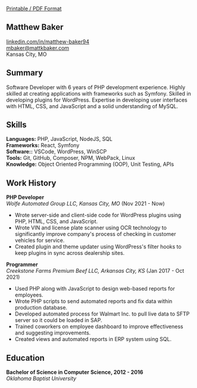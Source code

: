 [Printable / PDF Format](/static/resume.pdf)

## Matthew Baker

[linkedin.com/in/matthew-baker94](https://linkedin.com/in/matthew-baker94)  
[mbaker@mattkbaker.com](mailto:mbaker@mattkbaker.com)  
Kansas City, MO

## Summary

Software Developer with 6 years of PHP development experience. Highly skilled at creating applications with frameworks such as Symfony. Skilled in developing plugins for WordPress. Expertise in developing user interfaces with HTML, CSS, and JavaScript and a solid understanding of MySQL.

## Skills

__Languages:__  PHP, JavaScript, NodeJS, SQL  
__Frameworks:__ React, Symfony  
__Software::__ VSCode, WordPress, WinSCP  
__Tools:__ Git, GitHub, Composer, NPM, WebPack, Linux  
__Knowledge:__ Object Oriented Programming (OOP), Unit Testing, APIs

## Work History

__PHP Developer__  
*Wolfe Automated Group LLC, Kansas City, MO* (Nov 2021 - Now)  
- Wrote server-side and client-side code for WordPress plugins using PHP, HTML, CSS, and JavaScript.
- Wrote VIN and license plate scanner using OCR technology to significantly improve company's process of checking in customer vehicles for service.
- Created plugin and theme updater using WordPress's filter hooks to keep plugins in sync across dealership sites.

__Programmer__  
*Creekstone Farms Premium Beef LLC, Arkansas City, KS* (Jan 2017 - Oct 2021)  
- Used PHP along with JavaScript to design web-based reports for employees.
- Wrote PHP scripts to send automated reports and fix data within production database.
- Developed automated process for Walmart Inc. to pull live data to SFTP server so it could be loaded in SAP.
- Trained coworkers on employee dashboard to improve effectiveness and suggesting improvements.
- Created views and automated reports in ERP system using SQL.

## Education

__Bachelor of Science in Computer Science, 2012 - 2016__  
*Oklahoma Baptist University*
